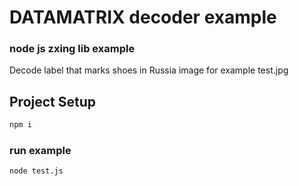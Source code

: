 # DATAMATRIX decoder example

### node js zxing lib example

Decode label that marks shoes in Russia
image for example test.jpg

## Project Setup

```sh
npm i
```

### run example

```sh
node test.js
```
